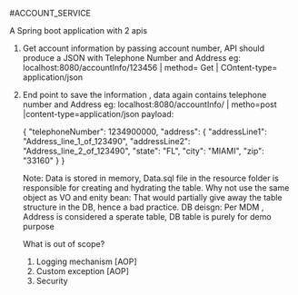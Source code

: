 #ACCOUNT_SERVICE
 
 A Spring boot application with 2 apis
 
 1. Get account information by passing account number, API should produce a JSON with Telephone Number and Address
 	eg: localhost:8080/accountInfo/123456 | method= Get | COntent-type= application/json
 
 2. End point to save the information , data again contains telephone number and Address
 	eg: localhost:8080/accountInfo/ | metho=post |content-type=application/json
 	payload:
 	
 	{
    "telephoneNumber": 1234900000,
    "address": {
        "addressLine1": "Address_line_1_of_123490",
        "addressLine2": "Address_line_2_of_123490",
        "state": "FL",
        "city": "MIAMI",
        "zip": "33160"
    	}
	}
	
	
	Note: 
	Data is stored in memory, Data.sql file in the resource folder is responsible for creating and hydrating the table.
	Why not use the same object as VO and enity bean: That would partially give away the table structure in the DB, hence a bad practice.
	DB deisgn: Per MDM , Address is considered a sperate table, DB table is purely for demo purpose

	What is out of scope?
	1. Logging mechanism [AOP]
	2. Custom exception  [AOP]
	3. Security
	 
